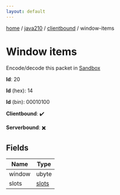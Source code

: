 ```yaml
---
layout: default
---
```


[home](/)  /  [java210](/protocol/java210)  /  [clientbound](/protocol/java210/clientbound)  /  window-items

# Window items

Encode/decode this packet in [Sandbox](../../../sandbox/java210#clientbound.window_items)

**Id**: 20

**Id** (hex): 14

**Id** (bin): 00010100

**Clientbound**: ✔️

**Serverbound**: ✖️

## Fields

Name | Type
---|---
window | ubyte
slots | [slots](/protocol/java210/arrays)
